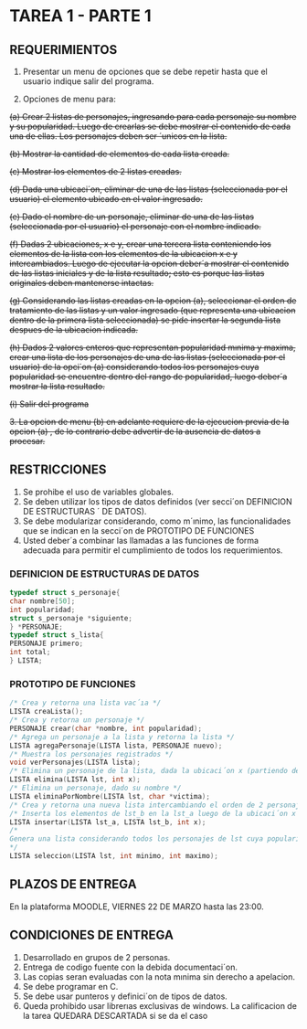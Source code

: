 # TAREA 1 - PARTE 1

## REQUERIMIENTOS

1. Presentar un menu de opciones que se debe repetir hasta que el usuario indique salir del
programa.

2. Opciones de menu para:

~~(a) Crear 2 listas de personajes, ingresando para cada personaje su nombre y su popularidad.
Luego de crearlas se debe mostrar el contenido de cada una de ellas. Los personajes deben
ser ´unicos en la lista.~~

~~(b) Mostrar la cantidad de elementos de cada lista creada.~~

~~(c) Mostrar los elementos de 2 listas creadas.~~

~~(d) Dada una ubicaci´on, eliminar de una de las listas (seleccionada por el usuario) el elemento
ubicado en el valor ingresado.~~

~~(e) Dado el nombre de un personaje, eliminar de una de las listas (seleccionada por el
usuario) el personaje con el nombre indicado.~~

~~(f) Dadas 2 ubicaciones, x e y, crear una tercera lista conteniendo los elementos de la lista
con los elementos de la ubicacion x e y intercambiados. Luego de ejecutar la opcion
deber´a mostrar el contenido de las listas iniciales y de la lista resultado; esto es porque
las listas originales deben mantenerse intactas.~~

~~(g) Considerando las listas creadas en la opcion (a), seleccionar el orden de tratamiento de
las listas y un valor ingresado (que representa una ubicacion dentro de la primera lista
seleccionada) se pide insertar la segunda lista despues de la ubicacion indicada.~~

~~(h) Dados 2 valores enteros que representan popularidad mınima y maxima, crear una lista
de los personajes de una de las listas (seleccionada por el usuario) de la opci´on (a)
considerando todos los personajes cuya popularidad se encuentre dentro del rango de
popularidad, luego deber´a mostrar la lista resultado.~~

~~(i) Salir del programa~~

~~3. La opcion de menu (b) en adelante requiere de la ejecucion previa de la opcion (a) , de lo
contrario debe advertir de la ausencia de datos a procesar.~~

## RESTRICCIONES

1. Se prohibe el uso de variables globales.
2. Se deben utilizar los tipos de datos definidos (ver secci´on DEFINICION DE ESTRUCTURAS ´
DE DATOS).
3. Se debe modularizar considerando, como m´ınimo, las funcionalidades que se indican en la
secci´on de PROTOTIPO DE FUNCIONES
4. Usted deber´a combinar las llamadas a las funciones de forma adecuada para permitir el
cumplimiento de todos los requerimientos.

### DEFINICION DE ESTRUCTURAS DE DATOS

```C
typedef struct s_personaje{
char nombre[50];
int popularidad;
struct s_personaje *siguiente;
} *PERSONAJE;
typedef struct s_lista{
PERSONAJE primero;
int total;
} LISTA;
```

### PROTOTIPO DE FUNCIONES

```C
/* Crea y retorna una lista vac´ıa */
LISTA creaLista();
/* Crea y retorna un personaje */
PERSONAJE crear(char *nombre, int popularidad);
/* Agrega un personaje a la lista y retorna la lista */
LISTA agregaPersonaje(LISTA lista, PERSONAJE nuevo);
/* Muestra los personajes registrados */
void verPersonajes(LISTA lista);
/* Elimina un personaje de la lista, dada la ubicaci´on x (partiendo desde 1) */
LISTA elimina(LISTA lst, int x);
/* Elimina un personaje, dado su nombre */
LISTA eliminaPorNombre(LISTA lst, char *victima);
/* Crea y retorna una nueva lista intercambiando el orden de 2 personajes (ubicados en la posici´on xLISTA intercambio(LISTA lista, int x, int y);
/* Inserta los elementos de lst_b en la lst_a luego de la ubicaci´on x */
LISTA insertar(LISTA lst_a, LISTA lst_b, int x);
/*
Genera una lista considerando todos los personajes de lst cuya popularidad se encuentre entre los valores m´ınimo y m´aximo
*/
LISTA seleccion(LISTA lst, int minimo, int maximo);
```

## PLAZOS DE ENTREGA

En la plataforma MOODLE, VIERNES 22 DE MARZO hasta las 23:00.

## CONDICIONES DE ENTREGA

1. Desarrollado en grupos de 2 personas.
2. Entrega de codigo fuente con la debida documentaci´on.
3. Las copias seran evaluadas con la nota mınima sin derecho a apelacion.
4. Se debe programar en C.
5. Se debe usar punteros y definici´on de tipos de datos.
6. Queda prohibido usar librerıas exclusivas de windows. La calificacion de la tarea QUEDARA
DESCARTADA si se da el caso

